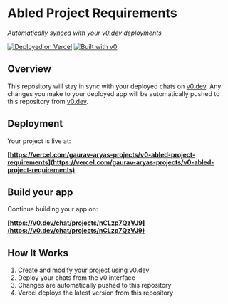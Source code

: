 # Abled Project Requirements

*Automatically synced with your [v0.dev](https://v0.dev) deployments*

[![Deployed on Vercel](https://img.shields.io/badge/Deployed%20on-Vercel-black?style=for-the-badge&logo=vercel)](https://vercel.com/gaurav-aryas-projects/v0-abled-project-requirements)
[![Built with v0](https://img.shields.io/badge/Built%20with-v0.dev-black?style=for-the-badge)](https://v0.dev/chat/projects/nCLzp7QzVJ9)

## Overview

This repository will stay in sync with your deployed chats on [v0.dev](https://v0.dev).
Any changes you make to your deployed app will be automatically pushed to this repository from [v0.dev](https://v0.dev).

## Deployment

Your project is live at:

**[https://vercel.com/gaurav-aryas-projects/v0-abled-project-requirements](https://vercel.com/gaurav-aryas-projects/v0-abled-project-requirements)**

## Build your app

Continue building your app on:

**[https://v0.dev/chat/projects/nCLzp7QzVJ9](https://v0.dev/chat/projects/nCLzp7QzVJ9)**

## How It Works

1. Create and modify your project using [v0.dev](https://v0.dev)
2. Deploy your chats from the v0 interface
3. Changes are automatically pushed to this repository
4. Vercel deploys the latest version from this repository